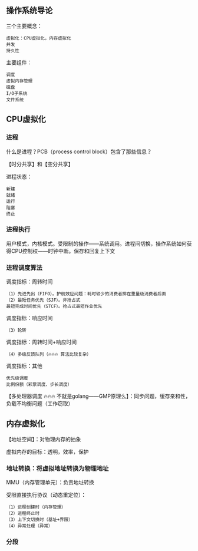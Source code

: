 ## 操作系统导论

三个主要概念：

    虚拟化：CPU虚拟化，内存虚拟化
    并发
    持久性


主要组件：

    调度
    虚拟内存管理
    磁盘
    I/O子系统
    文件系统

## CPU虚拟化

### 进程

什么是进程？PCB（process control block）包含了那些信息？

【时分共享】和【空分共享】

进程状态：

    新建
    就绪
    运行
    阻塞
    终止

### 进程执行

用户模式，内核模式。受限制的操作——系统调用。进程间切换，操作系统如何获得CPU控制权——时钟中断。保存和回复上下文

### 进程调度算法

调度指标：周转时间

    （1）先进先出（FIFO）。护航效应问题：耗时较少的消费者排在重量级消费者后面
    （2）最短任务优先（SJF）。非抢占式
    最短完成时间优先（STCF）。抢占式最短作业优先

调度指标：响应时间

    （3）轮转

调度指标：周转时间+响应时间

    （4）多级反馈队列（🔥🔥🔥 算法比较复杂）

调度指标：其他

    优先级调度
    比例份额（彩票调度、步长调度）

【多处理器调度 🔥🔥🔥 不就是golang——GMP原理么】：同步问题，缓存亲和性，负载不均衡问题（工作窃取）


## 内存虚拟化

【地址空间】：对物理内存的抽象

虚拟内存的目标：透明，效率，保护

### 地址转换：将虚拟地址转换为物理地址

MMU（内存管理单元）：负责地址转换

受限直接执行协议（动态重定位）：

    （1）进程创建时（内存管理）
    （2）进程终止时
    （3）上下文切换时（基址+界限）
    （4）异常处理（异常）

### 分段





